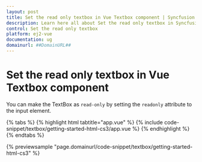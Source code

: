 ```yaml
---
layout: post
title: Set the read only textbox in Vue Textbox component | Syncfusion
description: Learn here all about Set the read only textbox in Syncfusion Vue Textbox component of Syncfusion Essential JS 2 and more.
control: Set the read only textbox 
platform: ej2-vue
documentation: ug
domainurl: ##DomainURL##
---
```


# Set the read only textbox in Vue Textbox component

You can make the TextBox as `read-only` by setting the `readonly` attribute to the input element.

{% tabs %}
{% highlight html tabtitle="app.vue" %}
{% include code-snippet/textbox/getting-started-html-cs3/app.vue %}
{% endhighlight %}
{% endtabs %}
        
{% previewsample "page.domainurl/code-snippet/textbox/getting-started-html-cs3" %}
